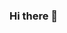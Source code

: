 ### Hi there 👋

<!--
**hoangvu71/hoangvu71** is a ✨ _special_ ✨ repository because its `README.md` (this file) appears on your GitHub profile.

Hi, I'm Hoangvu Ong but I also go by Devin. I'm a passionate software developer. I love creating things out of nothing (aside from computation!). 
- 📫 How to reach me: <a>LinkedIn</a>
- 🔭 I’m currently working on ...
- 🌱 I’m currently learning ...
- 👯 I’m looking to collaborate on ...
- 🤔 I’m looking for help with ...
- 💬 Ask me about ...
- 📫 How to reach me: 
- 😄 Pronouns: ...
- ⚡ Fun fact: ...
-->
